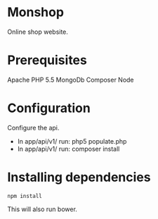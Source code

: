 # Monshop

Online shop website.

# Prerequisites
Apache
PHP 5.5
MongoDb
Composer
Node

# Configuration
Configure the api.

 - In app/api/v1/ run: php5 populate.php
 - In app/api/v1/ run: composer install

# Installing dependencies
```
npm install
```

This will also run bower.



